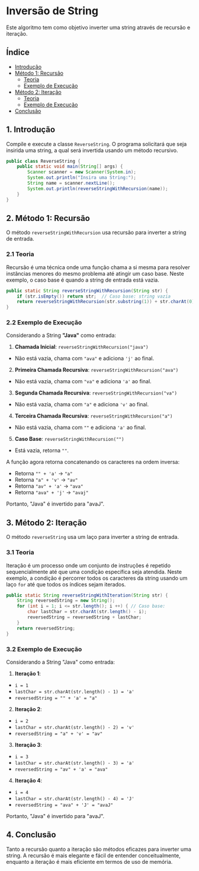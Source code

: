 # Inversão de String

Este algoritmo tem como objetivo inverter uma string através de recursão e iteração.

## Índice

- [Introdução](#1-introdução)
- [Método 1: Recursão](#2-método-1-recursão)
  - [Teoria](#21-teoria)
  - [Exemplo de Execução](#22-exemplo-de-execução)
- [Método 2: Iteração](#3-método-2-iteração)
  - [Teoria](#31-teoria)
  - [Exemplo de Execução](#32-exemplo-de-execução)
- [Conclusão](#4-conclusão)

## 1. Introdução

Compile e execute a classe `ReverseString`. O programa solicitará que seja insirida uma string, a qual será invertida usando um método recursivo.

```java
public class ReverseString {
    public static void main(String[] args) {
        Scanner scanner = new Scanner(System.in);
        System.out.println("Insira uma String:");
        String name = scanner.nextLine();
        System.out.println(reverseStringWithRecursion(name));
    }
}
```
## 2. Método 1: Recursão
O método `reverseStringWithRecursion` usa recursão para inverter a string de entrada.

### 2.1 Teoria
Recursão é uma técnica onde uma função chama a si mesma para resolver instâncias menores do mesmo problema até atingir um caso base. Neste exemplo, o caso base é quando a string de entrada está vazia.

```java
public static String reverseStringWithRecursion(String str) {
    if (str.isEmpty()) return str;  // Caso base: string vazia
    return reverseStringWithRecursion(str.substring(1)) + str.charAt(0);
}
```

### 2.2 Exemplo de Execução
Considerando a String **"Java"** como entrada:

1. **Chamada Inicial**: `reverseStringWithRecursion("java")`
  - Não está vazia, chama com `"ava"` e adiciona `'j'` ao final.
2. **Primeira Chamada Recursiva**: `reverseStringWithRecursion("ava")`
  - Não está vazia, chama com `"va"` e adiciona `'a'` ao final.
3. **Segunda Chamada Recursiva**: `reverseStringWithRecursion("va")`
  - Não está vazia, chama com `"a"` e adiciona `'v'` ao final.
4. **Terceira Chamada Recursiva**: `reverseStringWithRecursion("a")`
  - Não está vazia, chama com `""` e adiciona `'a'` ao final.
5. **Caso Base**: `reverseStringWithRecursion("")`
  - Está vazia, retorna `""`.

A função agora retorna concatenando os caracteres na ordem inversa:

- Retorna `"" + 'a'` -> `"a"`
- Retorna `"a" + 'v'` -> `"av"`
- Retorna `"av" + 'a'` -> `"ava"`
- Retorna `"ava" + 'j'` -> `"avaj"`

Portanto, "Java" é invertido para "avaJ".

## 3. Método 2: Iteração
O método `reverseString` usa um laço para inverter a string de entrada.

### 3.1 Teoria
Iteração é um processo onde um conjunto de instruções é repetido sequencialmente até que uma condição específica seja atendida. Neste exemplo, a condição é percorrer todos os caracteres da string usando um laço `for` até que todos os índices sejam iterados.
```java
public static String reverseStringWithIteration(String str) {
    String reversedString = new String();
    for (int i = 1; i <= str.length(); i ++) { // Caso base: 
        char lastChar = str.charAt(str.length() - i);
        reversedString = reversedString + lastChar;
    }
    return reversedString;
}
```
### 3.2 Exemplo de Execução

Considerando a String "Java" como entrada:

1. **Iteração 1**:
  - `i = 1`
  - `lastChar = str.charAt(str.length() - 1) = 'a'`
  - `reversedString = "" + 'a' = "a"`

2. **Iteração 2**:
  - `i = 2`
  - `lastChar = str.charAt(str.length() - 2) = 'v'`
  - `reversedString = "a" + 'v' = "av"`

3. **Iteração 3**:
  - `i = 3`
  - `lastChar = str.charAt(str.length() - 3) = 'a'`
  - `reversedString = "av" + 'a' = "ava"`

4. **Iteração 4**:
  - `i = 4`
  - `lastChar = str.charAt(str.length() - 4) = 'J'`
  - `reversedString = "ava" + 'J' = "avaJ"`

Portanto, "Java" é invertido para "avaJ".

## 4. Conclusão
Tanto a recursão quanto a iteração são métodos eficazes para inverter uma string. A recursão é mais elegante e fácil de entender conceitualmente, enquanto a iteração é mais eficiente em termos de uso de memória.